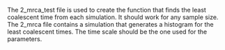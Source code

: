 The 2_mrca_test file is used to create the function that finds the least coalescent time from each simulation.  It should work for any sample size.
The 2_mrca file contains a simulation that generates a histogram for the least coalescent times.  The time scale should be the one used for the parameters.
